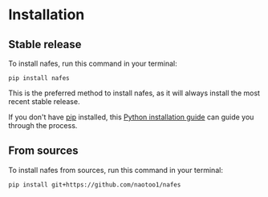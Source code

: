 # Installation

## Stable release

To install nafes, run this command in your terminal:

```
pip install nafes
```

This is the preferred method to install nafes, as it will always install the most recent stable release.

If you don't have [pip](https://pip.pypa.io) installed, this [Python installation guide](http://docs.python-guide.org/en/latest/starting/installation/) can guide you through the process.

## From sources

To install nafes from sources, run this command in your terminal:

```
pip install git+https://github.com/naotoo1/nafes
```
